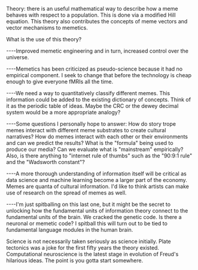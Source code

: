 Theory: there is an useful mathematical way to describe how a meme behaves with respect to a population. This is done via a modified Hill equation. This theory also contributes the concepts of meme vectors and vector mechanisms to memetics.

What is the use of this theory?

----Improved memetic engineering and in turn, increased control over the universe.

----Memetics has been criticized as pseudo-science because it had no empirical component. I seek to change that before the technology is cheap enough to give everyone fMRIs all the time.

----We need a way to quantitatively classify different memes. This information could be added to the existing dictionary of concepts. Think of it as the periodic table of ideas. Maybe the CRC or the dewey decimal system would be a more appropriate analogy?

----Some questions I personally hope to answer: How do story trope memes interact with different meme substrates to create cultural narratives? How do memes interact with each other or their environments and can we predict the results? What is the "formula" being used to produce our media? Can we evaluate what is "mainstream" empirically? Also, is there anything to "internet rule of thumbs" such as the "90:9:1 rule" and the "Wadsworth constant"?

----A more thorough understanding of information itself will be critical as data science and machine learning become a larger part of the economy. Memes are quanta of cultural information. I'd like to think artists can make use of research on the spread of memes as well.

----I'm just spitballing on this last one, but it might be the secret to unlocking how the fundamental units of information theory connect to the fundamental units of the brain. We cracked the genetic code. Is there a neuronal or memetic code? I spitball this will turn out to be tied to fundamental language modules in the human brain.

Science is not necessarily taken seriously as science initially. Plate tectonics was a joke for the first fifty years the theory existed. Computational neuroscience is the latest stage in evolution of Freud's hilarious ideas. The point is you gotta start somewhere.
